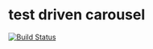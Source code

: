 # test driven carousel 

[![Build Status](https://app.travis-ci.com/xyeres/test-driven-carousel.svg?branch=main)](https://app.travis-ci.com/xyeres/test-driven-carousel)
